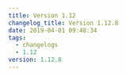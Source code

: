 ```yaml
---
title: Version 1.12
changelog_title: Version 1.12.8
date: 2019-04-01 09:48:34
tags:
  - changelogs
  - 1.12
version: 1.12.8
---
```


<script src="https://gist.github.com/spinnaker-release/73fa0d0112cb49c8e58bf463a6cb5e3a.js"/>

